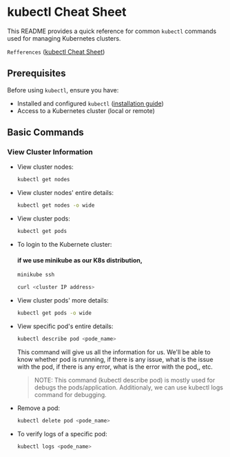 # kubectl Cheat Sheet

This README provides a quick reference for common `kubectl` commands used for managing Kubernetes clusters.

 `Refferences` ([kubectl Cheat Sheet](https://k8s-docs.netlify.app/en/docs/reference/kubectl/cheatsheet/))

## Prerequisites

Before using `kubectl`, ensure you have:

- Installed and configured `kubectl` ([installation guide](https://kubernetes.io/docs/tasks/tools/install-kubectl/))
- Access to a Kubernetes cluster (local or remote)

## Basic Commands

### View Cluster Information

- View cluster nodes:
  ```bash
  kubectl get nodes
- View cluster nodes' entire details:
  ```bash
  kubectl get nodes -o wide
- View cluster pods:
  ```bash
  kubectl get pods
- To login to the Kubernete cluster:
  
  #### if we use minikube as our K8s distribution,
  ```bash
  minikube ssh
  ```
  ```bash
  curl <cluster IP address>
  ```
  
- View cluster pods' more details:
  ```bash
  kubectl get pods -o wide
- View specific pod's entire details:
  ```bash
  kubectl describe pod <pode_name>
  ```
  This command will give us all the information for us. We'll be able to know whether pod is 
  runnning, if there is any issue, what is the issue with the pod, if there is any error, what 
  is the error with the pod,, etc.
  >NOTE: This command (kubectl describe pod) is mostly used for debugs the pods/application.
  >Additionaly, we can use kubectl logs command for debugging. 
- Remove a pod:
  ```bash
  kubectl delete pod <pode_name>
- To verify logs of a specific  pod:
  ```bash
  kubectl logs <pode_name>
  
